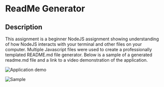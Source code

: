 # ReadMe Generator

## Description
This assignment is a beginner NodeJS assignment showing understanding of how NodeJS interacts with your terminal and other files on your computer. Multiple Javascript files were used to create a professionally templated README.md file generator. Below is a sample of a generated readme.md file and a link to a video demonstration of the application.

![Application demo](https://github.com/dmtweedy/readme-generator/assets/135908704/abd4aefc-62d2-46e9-aa4e-b612a0749bb2)

![Sample](https://github.com/dmtweedy/readme-generator/assets/135908704/f86b1722-6872-4eff-a56b-6bbb8308857e)
